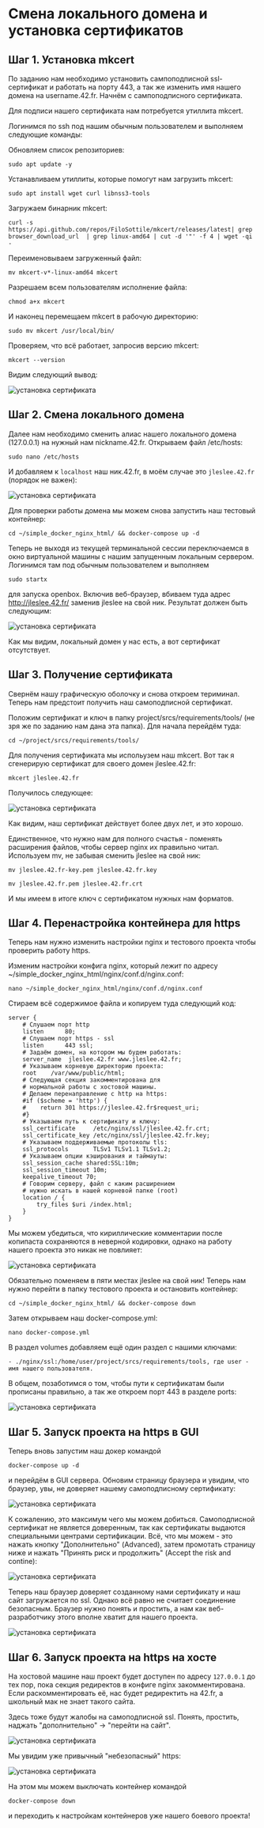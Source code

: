 # Смена локального домена и установка сертификатов

## Шаг 1. Установка mkcert

По заданию нам необходимо установить сампоподписной ssl-сертификат и работать на порту 443, а так же изменить имя нашего домена на username.42.fr. Начнём с сампоподписного сертификата.

Для подписи нашего сертификата нам потребуется утиллита mkcert.

Логинимся по ssh под нашим обычным пользователем и выполняем следующие команды:

Обновляем список репозиториев:

```sudo apt update -y```

Устанавливаем утиллиты, которые помогут нам загрузить mkcert:

```sudo apt install wget curl libnss3-tools```

Загружаем бинарник mkcert:

```curl -s https://api.github.com/repos/FiloSottile/mkcert/releases/latest| grep browser_download_url  | grep linux-amd64 | cut -d '"' -f 4 | wget -qi -```

Переименовываем загруженный файл:

```mv mkcert-v*-linux-amd64 mkcert```

Разрешаем всем пользователям исполнение файла:

```chmod a+x mkcert```

И наконец перемещаем mkcert в рабочую директорию:

```sudo mv mkcert /usr/local/bin/```

Проверяем, что всё работает, запросив версию mkcert:

```mkcert --version```

Видим следующий вывод:

![установка сертификата](media/install_certificate/step_0.png)

## Шаг 2. Смена локального домена

Далее нам необходимо сменить алиас нашего локального домена (127.0.0.1) на нужный нам nickname.42.fr. Открываем файл /etc/hosts:

```sudo nano /etc/hosts```

И добавляем к ```localhost``` наш ник.42.fr, в моём случае это ```jleslee.42.fr``` (порядок не важен):

![установка сертификата](media/install_certificate/step_1.png)

Для проверки работы домена мы можем снова запустить наш тестовый контейнер:

```cd ~/simple_docker_nginx_html/ && docker-compose up -d```

Теперь не выходя из текущей терминальной сессии переключаемся в окно виртуальной машины с нашим запущенным локальным сервером. Логинимся там под обычным пользователем и выполняем

```sudo startx```

для запуска openbox. Включив веб-браузер, вбиваем туда адрес http://jleslee.42.fr/ заменив jleslee на свой ник. Результат должен быть следующим:

![установка сертификата](media/install_certificate/step_2.png)

Как мы видим, локальный домен у нас есть, а вот сертификат отсутствует.

## Шаг 3. Получение сертификата

Свернём нашу графическую оболочку и снова откроем териминал. Теперь нам предстоит получить наш самоподписной сертификат.

Положим сертификат и ключ в папку project/srcs/requirements/tools/ (не зря же по заданию нам дана эта папка). Для начала перейдём туда:

```cd ~/project/srcs/requirements/tools/```

Для получения сертификата мы испольузем наш mkcert. Вот так я сгенерирую сертификат для своего домен jleslee.42.fr: 

```mkcert jleslee.42.fr```

Получилось следующее:

![установка сертификата](media/install_certificate/step_3.png)

Как видим, наш сертификат действует более двух лет, и это хорошо.

Единственное, что нужно нам для полного счастья - поменять расширения файлов, чтобы сервер nginx их правильно читал. Используем mv, не забывая сменить jleslee на свой ник:

```mv jleslee.42.fr-key.pem jleslee.42.fr.key```

```mv jleslee.42.fr.pem jleslee.42.fr.crt```

И мы имеем в итоге ключ с сертификатом нужных нам форматов.

## Шаг 4. Перенастройка контейнера для https

Теперь нам нужно изменить настройки nginx и тестового проекта чтобы проверить работу https.

Изменим настройки конфига nginx, который лежит по адресу ~/simple_docker_nginx_html/nginx/conf.d/nginx.conf:

```nano ~/simple_docker_nginx_html/nginx/conf.d/nginx.conf```

Стираем всё содержимое файла и копируем туда следующий код:

```
server {
    # Слушаем порт http
    listen      80;
    # Слушаем порт https - ssl
    listen      443 ssl;
    # Задаём домен, на котором мы будем работать:
    server_name  jleslee.42.fr www.jleslee.42.fr;
    # Указываем корневую директорию проекта:
    root    /var/www/public/html;
    # Следующая секция закомментирована для
    # нормальной работы с хостовой машины.
    # Делаем перенаправление с http на https:
    #if ($scheme = 'http') {
    #    return 301 https://jleslee.42.fr$request_uri;
    #}
    # Указываем путь к сертификату и ключу:
    ssl_certificate     /etc/nginx/ssl/jleslee.42.fr.crt;
    ssl_certificate_key /etc/nginx/ssl/jleslee.42.fr.key;
    # Указываем поддерживаемые протоколы tls:
    ssl_protocols       TLSv1 TLSv1.1 TLSv1.2;
    # Указываем опции кэширования и таймауты:
    ssl_session_cache shared:SSL:10m;
    ssl_session_timeout 10m;
    keepalive_timeout 70;
    # Говорим серверу, файл с каким расширением
    # нужно искать в нашей корневой папке (root)
    location / {
        try_files $uri /index.html;
    }
}
```

Мы можем убедиться, что кириллические комментарии после копипаста сохраняются в неверной кодировки, однако на работу нашего проекта это никак не повлияет:

![установка сертификата](media/install_certificate/step_4.png)

Обязательно поменяем в пяти местах jleslee на свой ник! Теперь нам нужно перейти в папку тестового проекта и остановить контейнер:

```cd ~/simple_docker_nginx_html/ && docker-compose down```

Затем открываем наш docker-compose.yml:

```nano docker-compose.yml```

В раздел volumes добавляем ещё один раздел с нашими ключами:

```- ./nginx/ssl:/home/user/project/srcs/requirements/tools, где user - имя нашего пользователя.```

В общем, позаботимся о том, чтобы пути к сертификатам были прописаны правильно, а так же откроем порт 443 в разделе ports:

![установка сертификата](media/install_certificate/step_5.png)

## Шаг 5. Запуск проекта на https в GUI

Теперь вновь запустим наш докер командой

```docker-compose up -d```

и перейдём в GUI сервера. Обновим страницу браузера и увидим, что браузер, увы, не доверяет нашему самоподписному сертификату:

![установка сертификата](media/install_certificate/step_6.png)

К сожалению, это максимум чего мы можем добиться. Самоподписной сертификат не является доверенным, так как сертификаты выдаются специальными центрами сертификации. Всё, что мы можем - это нажать кнопку "Дополнительно" (Advanced), затем промотать страницу ниже и нажать "Принять риск и продолжить" (Accept the risk and contine):

![установка сертификата](media/install_certificate/step_7.png)

Теперь наш браузер доверяет созданному нами сертификату и наш сайт загружается по ssl. Однако всё равно не считает соединение безопасным. Браузер нужно понять и простить, а нам как веб-разработчику этого вполне хватит для нашего проекта.

![установка сертификата](media/install_certificate/step_8.png)

## Шаг 6. Запуск проекта на https на хосте

На хостовой машине наш проект будет доступен по адресу ```127.0.0.1``` до тех пор, пока секция редиректов в конфиге nginx закомментирована. Если раскомментировать её, нас будет редиректить на 42.fr, а школьный мак не знает такого сайта.

Здесь тоже будут жалобы на самоподписной ssl. Понять, простить, наджать "дополнительно" -> "перейти на сайт".

![установка сертификата](media/install_certificate/step_9.png)

Мы увидим уже привычный "небезопасный" https:

![установка сертификата](media/install_certificate/step_10.png)

На этом мы можем выключать контейнер командой

```docker-compose down```

и переходить к настройкам контейнеров уже нашего боевого проекта!
